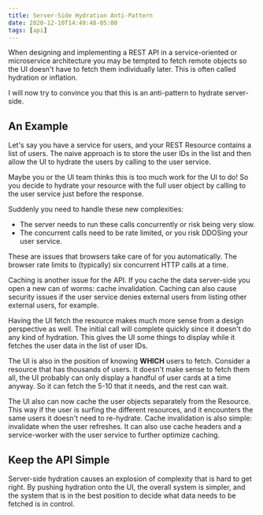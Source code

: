 ```yaml
---
title: Server-Side Hydration Anti-Pattern
date: 2020-12-10T14:49:48-05:00
tags: [api]
---
```


When designing and implementing a REST API in a service-oriented or microservice architecture you may be tempted to fetch remote objects so the UI doesn't have to fetch them individually later. This is often called hydration or inflation.

I will now try to convince you that this is an anti-pattern to hydrate server-side.

<!--more-->

## An Example

Let's say you have a service for users, and your REST Resource contains a list of users. The naive approach is to store the user IDs in the list and then allow the UI to hydrate the users by calling to the user service.

Maybe you or the UI team thinks this is too much work for the UI to do! So you decide to hydrate your resource with the full user object by calling to the user service just before the response.

Suddenly you need to handle these new complexities:
- The server needs to run these calls concurrently or risk being very slow.
- The concurrent calls need to be rate limited, or you risk DDOSing your user service.

These are issues that browsers take care of for you automatically. The browser rate limits to (typically) six concurrent HTTP calls at a time.

Caching is another issue for the API. If you cache the data server-side you open a new can of worms: cache invalidation. Caching can also cause security issues if the user service denies external users from listing other external users, for example.

Having the UI fetch the resource makes much more sense from a design perspective as well. The initial call will complete quickly since it doesn't do any kind of hydration. This gives the UI some things to display while it fetches the user data in the list of user IDs. 

The UI is also in the position of knowing **WHICH** users to fetch. Consider a resource that has thousands of users. It doesn't make sense to fetch them all, the UI probably can only display a handful of user cards at a time anyway. So it can fetch the 5-10 that it needs, and the rest can wait. 

The UI also can now cache the user objects separately from the Resource. This way if the user is surfing the different resources, and it encounters the same users it doesn't need to re-hydrate. Cache invalidation is also simple: invalidate when the user refreshes. It can also use cache headers and a service-worker with the user service to further optimize caching.

## Keep the API Simple

Server-side hydration causes an explosion of complexity that is hard to get right. By pushing hydration onto the UI, the overall system is simpler, and the system that is in the best position to decide what data needs to be fetched is in control.
